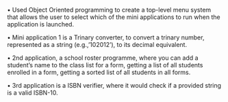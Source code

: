 •	Used Object Oriented programming to create a top-level menu system that allows the user to select which of the mini applications to run when the application is launched.

•	Mini application 1 is a Trinary converter, to convert a trinary number, represented as a string (e.g.,’102012’), to its decimal equivalent.

•	2nd application, a school roster programme, where you can add a student’s name to the class list for a form, getting a list of all students enrolled in a form, getting a sorted list of all students in all forms.

•	3rd application is a ISBN verifier, where it would check if a provided string is a valid ISBN-10.
